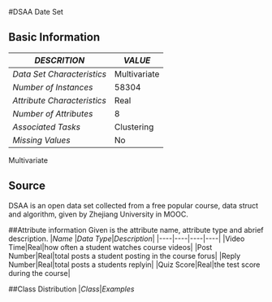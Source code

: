 #DSAA Date Set
## Basic Information 
|*DESCRITION* |*VALUE*|
|-------------|------------|
|*Data Set Characteristics* |Multivariate|
|*Number of Instances*| 58304|
|*Attribute Characteristics* |Real|
|*Number of Attributes*| 8 |
|*Associated Tasks* |Clustering|
|*Missing Values*| No|


Multivariate
## Source 
DSAA is an open data set collected from a free popular course, data struct and algorithm, given by Zhejiang University in MOOC.

##Attribute information
Given is the attribute name, attribute type and abrief description. 
|*Name* |*Data Type*|*Description*|
|----|----|----|----|
|Video Time|Real|how often a student watches course videos|
|Post Number|Real|total posts a student posting in the course forus|
|Reply Number|Real|total posts a students replyin|
|Quiz Score|Real|the test score during the course|

##Class Distribution
|*Class*|*Examples*
